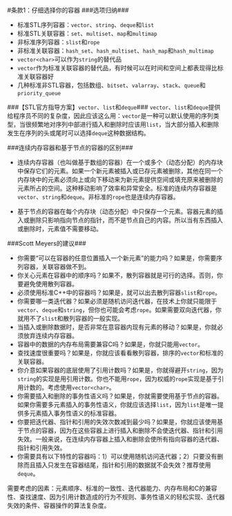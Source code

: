 #条款1：仔细选择你的容器
###选项归纳###
- 标准STL序列容器：`vector`、`string`、`deque`和`list`
- 标准STL关联容器：`set`、`multiset`、`map`和`multimap`
- 非标准序列容器：`slist`和`rope`
- 非标准关联容器：`hash_set`、`hash_multiset`、`hash_map`和`hash_multimap`
- `vector<char>`可以作为`string`的替代品
- `vector`作为标准关联容器的替代品，有时候可以在时间和空间上都表现得比标准关联容器好
- 几种标准非STL容器，包括数组、`bitset`、`valarray`、`stack`、`queue`和`priority_queue`

###【STL官方指导方案】`vector`、`list`和`deque`###
`vector`、`list`和`deque`提供给程序员不同的复杂度，因此应该这么用：`vector`是一种可以默认使用的序列类型，当很频繁地对序列中部进行插入和删除时应该用`list`，当大部分插入和删除发生在序列的头或尾时可以选择`deque`这种数据结构。

###连续内存容器和基于节点的容器的区别###
- 连续内存容器（也叫做基于数组的容器）在一个或多个（动态分配）的内存块中保存它们的元素。如果一个新元素被插入或已存元素被删除，其他在同一个内存块中的元素必须向上或向下移动来为新元素提供空间或填充原来被删除的元素所占的空间。这种移动影响了效率和异常安全。标准的连续内存容器是`vector`、`string`和`deque`。非标准的`rope`也是连续内存容器。

- 基于节点的容器在每个内存块（动态分配）中只保存一个元素。容器元素的插入或删除只影响指向节点的指针，而不是节点自己的内容。所以当有东西插入或删除时，元素值不需要移动。

###Scott Meyers的建议###
- 你需要“可以在容器的任意位置插入一个新元素”的能力吗？如果是，你需要序列容器，关联容器做不到。
- 你关心元素在容器中的顺序吗？如果不，散列容器就是可行的选择。否则，你要避免使用散列容器。
- 必须使用标准C++中的容器吗？如果是，就可以出去散列容器`slist`和`rope`。
- 你需要哪一类迭代器？如果必须是随机访问迭代器，在技术上你就只能限于`vector`、`deque`和`string`，但你也可能会考虑`rope`。如果需要双向迭代器，你就用不了`slist`和散列容器的一般实现。
- 当插入或删除数据时，是否非常在意容器内现有元素的移动？如果是，你就必须放弃连续内存容器。
- 容器中的数据的内存布局需要兼容C吗？如果是，你就只能用`vector`。
- 查找速度很重要吗？如果是，你就应该看看散列容器，排序的`vector`和标准的关联容器。
- 你介意如果容器的底层使用了引用计数吗？如果是，你就得避开`string`，因为`string`的实现是用引用计数。你也不能用`rope`，因为权威的`rope`实现是基于引用计数的。考虑使用`vector<char>`。
- 你需要插入和删除的事务性语义吗？如果是，你就需要使用基于节点的容器。如果你需要多元素插入的事务性语义，你就应该选择`list`，因为`list`是唯一提供多元素插入事务性语义的标准容器。
- 你要把迭代器、指针和引用的失效次数减到最少吗？如果是，你就应该使用基于节点的容器，因为在这些容器上进行插入和删除不会使迭代器、指针和引用失效。一般来说，在连续内存容器上插入和删除会使所有指向容器的迭代器、指针和引用失效。
- 你需要具有以下特性的容器吗：1）可以使用随机访问迭代器；2）只要没有删除而且插入只发生在容器结尾，指针和引用的数据就不会失效？推荐使用`deque`。

需要考虑的因素：元素顺序、标准的一致性、迭代器能力、内存布局和C的兼容性、查找速度、因为引用计数造成的行为不规则、事务性语义的轻松实现、迭代器失效的条件、容器操作的算法复杂度。